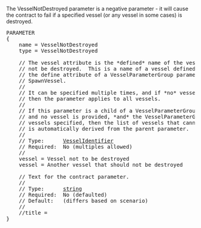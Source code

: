 The VesselNotDestroyed parameter is a negative parameter - it will cause the contract to fail if a specified vessel (or any vessel in some cases) is destroyed.

<pre>
PARAMETER
{
    name = VesselNotDestroyed
    type = VesselNotDestroyed

    // The vessel attribute is the *defined* name of the vessel that should
    // not be destroyed.  This is a name of a vessel defined either with
    // the define attribute of a VesselParameterGroup parameter, or via a
    // SpawnVessel.
    //
    // It can be specified multiple times, and if *no* vessel is specified,
    // then the parameter applies to all vessels.
    //
    // If this parameter is a child of a VesselParameterGroup parameter,
    // and no vessel is provided, *and* the VesselParameterGroup does have
    // vessels specified, then the list of vessels that cannot be destroyed
    // is automatically derived from the parent parameter.
    //
    // Type:      <a href="VesselIdentifier-Type">VesselIdentifier</a>
    // Required:  No (multiples allowed)
    //
    vessel = Vessel not to be destroyed
    vessel = Another vessel that should not be destroyed

    // Text for the contract parameter.
    //
    // Type:      <a href="String-Type">string</a>
    // Required:  No (defaulted)
    // Default:   (differs based on scenario)
    // 
    //title =
}
</pre>
